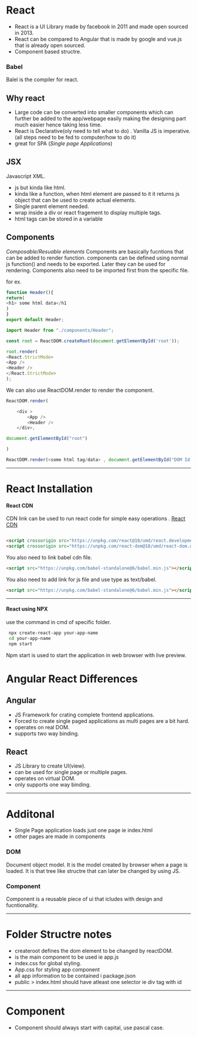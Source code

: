 # React
- React is a UI Library made by facebook in 2011 and made open sourced in 2013.
- React can be compared to Angular that is made by google and vue.js that is already open sourced.
- Component based structre.


### Babel
Balel is the compiler for react.

## Why react
* Large code can be converted into smaller components which can further be added to the app/webpage easily making the designing part much easier hence taking less time.
* React is Declarative(oly need to tell what to do) . Vanilla JS is imperative.(all steps need to be fed to computer/how to do it)
* great for SPA (*Single page Applications*)

## JSX
Javascript XML.
* js but kinda like html.
* kinda like a function, when html element are passed to it it returns js object that can be used to create actual elements.
* Single parent element needed.
* wrap inside a div or react fragement to display multiple tags.
*  html tags can be stored in a variable


## Components
*Composable/Resuable elements*
Components are basically fucntions that can be added to render function. components can be defined using normal js function() and needs to be exported. Later they can be used for rendering. Components also need to be imported first from the specific file.

for ex. 
```javascript
function Header(){
return(
<h1> some html data</h1
)
}
export default Header;
```


```javascript 
import Header from "./components/Header";

const root = ReactDOM.createRoot(document.getElementById('root'));

root.render(
<React.StrictMode>
<App />
<Header /> 
</React.StrictMode>
);
```
We can also use ReactDOM.render to render the component.
```javascript 
ReactDOM.render(

	<div >
		<App />
		<Header />
	</div>,

document.getElementById("root")

)
```
```javascript 
ReactDOM.render(<some html tag/data> , document.getElementById("DOM Id that component will change"))
```

---

# React Installation

#### React CDN
CDN link can be used to run react code for simple easy operations .
[React CDN](https://reactjs.org/docs/cdn-links.html)
```html

<script crossorigin src="https://unpkg.com/react@18/umd/react.development.js"></script>
<script crossorigin src="https://unpkg.com/react-dom@18/umd/react-dom.development.js"></script>
```
You also need to link babel cdn file. 
```html
<script src="https://unpkg.com/babel-standalone@6/babel.min.js"></script>
```

You also need to add link for js file and use type as text/babel.
```html
<script src="https://unpkg.com/babel-standalone@6/babel.min.js"></script>
```

---

#### React using NPX
use the command in cmd of specific folder.
```bash
 npx create-react-app your-app-name 
 cd your-app-name 
 npm start 
 ```
 Npm start is used to start the application in web browser with live preview.



# Angular React Differences

## Angular
-  JS Framework for crating complete frontend applications. 
- Forced to create single paged applications as multi pages are a bit hard.
- operates on real DOM.
- supports two way binding.

## React 
- JS Library to create UI(view).
- can be used for single page or multiple pages.
- operates on virtual DOM.
- only supports one way binding.



---

# Additonal
- Single Page application loads just one page ie index.html 
- other pages are made in components

### DOM
Document object model. It is the model created by browser when a page is loaded.
It is that tree like structre that can later be changed by using JS.


### Component
Component is a reusable piece of ui that icludes with design and fucntionallity.



---

# Folder Structre notes

* createroot defines the dom element to be changed by reactDOM.
*   <App /> is the main component to be used ie app.js
* index.css for global styling.
* App.css for styling app component
* all app information to be contained i  package.json
* public > index.html should have atleast one selector ie div tag with id
  

---

# Component

* Component should always start with capital, use pascal case.